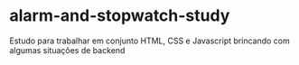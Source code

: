 # alarm-and-stopwatch-study
Estudo para trabalhar em conjunto HTML, CSS e Javascript brincando com algumas situações de backend 

